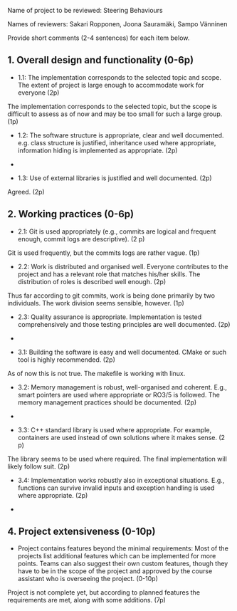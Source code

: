 Name of project to be reviewed: Steering Behaviours

Names of reviewers: Sakari Ropponen, Joona Sauramäki, Sampo Vänninen

Provide short comments (2-4 sentences) for each item below.

## 1. Overall design and functionality (0-6p)

  * 1.1: The implementation corresponds to the selected topic and
scope. The extent of project is large enough to accommodate work for
everyone (2p)

The implementation corresponds to the selected topic, but the scope is difficult to assess as of now and may be too small for such a large group. (1p)

  * 1.2: The software structure is appropriate, clear and well
documented. e.g. class structure is justified, inheritance used where
appropriate, information hiding is implemented as appropriate. (2p)

-

  * 1.3: Use of external libraries is justified and well documented. (2p)

Agreed. (2p)

## 2. Working practices (0-6p)

  * 2.1: Git is used appropriately (e.g., commits are logical and
frequent enough, commit logs are descriptive). (2 p)

Git is used frequently, but the commits logs are rather vague. (1p)

  * 2.2: Work is distributed and organised well. Everyone contributes to
the project and has a relevant role that matches his/her skills. The
distribution of roles is described well enough. (2p)

Thus far according to git commits, work is being done primarily by two individuals. The work division seems sensible, however. (1p)


  * 2.3: Quality assurance is appropriate. Implementation is tested
comprehensively and those testing principles are well documented. (2p)

-


  * 3.1: Building the software is easy and well documented. CMake or
such tool is highly recommended. (2p)

As of now this is not true. The makefile is working with linux.

  * 3.2: Memory management is robust, well-organised and
coherent. E.g., smart pointers are used where appropriate or RO3/5 is
followed. The memory management practices should be documented. (2p)

-

  * 3.3: C++ standard library is used where appropriate. For example,
containers are used instead of own solutions where it makes sense. (2
p)

The library seems to be used where required. The final implementation will likely follow suit. (2p)


  * 3.4: Implementation works robustly also in exceptional
situations. E.g., functions can survive invalid inputs and exception
handling is used where appropriate. (2p)

-

## 4. Project extensiveness (0-10p)

  * Project contains features beyond the minimal requirements: Most of
the projects list additional features which can be implemented for
more points. Teams can also suggest their own custom features, though
they have to be in the scope of the project and approved by the course
assistant who is overseeing the project. (0-10p)

Project is not complete yet, but according to planned features the requirements are met, along with some additions. (7p)

